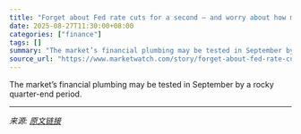 ```yaml
---
title: "Forget about Fed rate cuts for a second — and worry about how markets are running so low on extra cash"
date: 2025-08-27T11:30:00+08:00
categories: ["finance"]
tags: []
summary: "The market’s financial plumbing may be tested in September by a rocky quarter-end period."
source_url: "https://www.marketwatch.com/story/forget-about-fed-rate-cuts-for-a-second-and-worry-about-how-markets-are-running-so-low-on-extra-cash-482e3511?mod=mw_rss_topstories"
---
```


The market’s financial plumbing may be tested in September by a rocky quarter-end period.

---

*来源: [原文链接](https://www.marketwatch.com/story/forget-about-fed-rate-cuts-for-a-second-and-worry-about-how-markets-are-running-so-low-on-extra-cash-482e3511?mod=mw_rss_topstories)*
